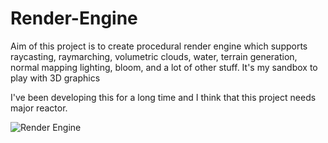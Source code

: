 # Render-Engine
Aim of this project is to create procedural render engine which supports raycasting, raymarching, volumetric clouds, water, terrain generation, normal mapping lighting, bloom, and a lot of other stuff. It's my sandbox to play with 3D graphics

I've been developing this for a long time and I think that this project needs major reactor. 

![Render Engine](https://imgur.com/a/nTGa2fv)
